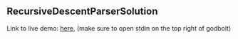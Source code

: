 ## RecursiveDescentParserSolution
 
Link to live demo: [here](https://godbolt.org/z/7qfqod), (make sure to open stdin on the top right of godbolt)
